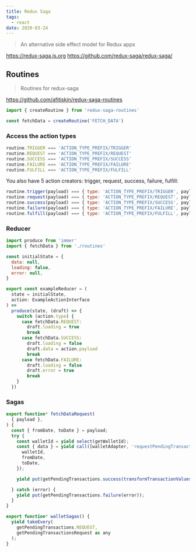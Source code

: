 ```yaml
---
title: Redux Saga
tags:
  - react
date: 2020-03-24
---
```


> An alternative side effect model for Redux apps

https://redux-saga.js.org
https://github.com/redux-saga/redux-saga/

## Routines

> Routines for redux-saga

https://github.com/afitiskin/redux-saga-routines

```js
import { createRoutine } from 'redux-saga-routines'

const fetchData = createRoutine('FETCH_DATA')
```

### Access the action types

```js
routine.TRIGGER === 'ACTION_TYPE_PREFIX/TRIGGER'
routine.REQUEST === 'ACTION_TYPE_PREFIX/REQUEST'
routine.SUCCESS === 'ACTION_TYPE_PREFIX/SUCCESS'
routine.FAILURE === 'ACTION_TYPE_PREFIX/FAILURE'
routine.FULFILL === 'ACTION_TYPE_PREFIX/FULFILL'
```

You also have 5 action creators: trigger, request, success, failure, fulfill:

```js
routine.trigger(payload) === { type: 'ACTION_TYPE_PREFIX/TRIGGER', payload }
routine.request(payload) === { type: 'ACTION_TYPE_PREFIX/REQUEST', payload }
routine.success(payload) === { type: 'ACTION_TYPE_PREFIX/SUCCESS', payload }
routine.failure(payload) === { type: 'ACTION_TYPE_PREFIX/FAILURE', payload }
routine.fulfill(payload) === { type: 'ACTION_TYPE_PREFIX/FULFILL', payload }
```

### Reducer

```js
import produce from 'immer'
import { fetchData } from './routines'

const initialState = {
  data: null,
  loading: false,
  error: null,
}

export const exampleReducer = (
  state = initialState,
  action: ExampleActionInterface
) =>
  produce(state, (draft) => {
    switch (action.type) {
      case fetchData.REQUEST:
        draft.loading = true
        break
      case fetchData.SUCCESS:
        draft.loading = false
        draft.data = action.payload
        break
      case fetchData.FAILURE:
        draft.loading = false
        draft.error = true
        break
    }
  })
```

### Sagas

```js
export function* fetchDataRequest(
  { payload },
) {
  const { fromDate, toDate } = payload;
  try {
    const walletId = yield select(getWalletId);
    const { data } = yield call([walletAdapter, 'requestPendingTransactions'], {
      walletId,
      fromDate,
      toDate,
    });

    yield put(getPendingTransactions.success(transformTransactionValues(data)));

  } catch (error) {
    yield put(getPendingTransactions.failure(error));
  }
}

export function* walletSagas() {
  yield takeEvery(
    getPendingTransactions.REQUEST,
    getPendingTransactionsRequest as any
  );
}
```

